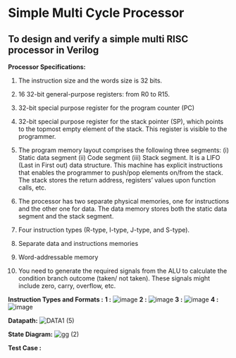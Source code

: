 # Simple Multi Cycle Processor
## To design and verify a simple multi RISC processor in Verilog

**Processor Specifications:**
1. The instruction size and the words size is 32 bits.
2. 16 32-bit general-purpose registers: from R0 to R15.
3. 32-bit special purpose register for the program counter (PC)
4. 32-bit special purpose register for the stack pointer (SP), which points to the topmost empty element of the stack. This register is visible to the programmer.
5. The program memory layout comprises the following three segments:
(i) Static data segment
(ii) Code segment
(iii) Stack segment. It is a LIFO (Last in First out) data structure. This machine has explicit instructions that enables the programmer to push/pop elements on/from the stack. The stack stores the return address, registers’ values upon function calls, etc.

6. The processor has two separate physical memories, one for instructions and the other one for data. The data memory stores both the static data segment and the stack segment.
7. Four instruction types (R-type, I-type, J-type, and S-type).
8. Separate data and instructions memories
9. Word-addressable memory
10. You need to generate the required signals from the ALU to calculate the condition branch outcome (taken/ not taken). These signals might include zero, carry, overflow, etc.

**Instruction Types and Formats :**
**1 :**
![image](https://github.com/Rana-Odeh/ENCS4370-project2/assets/144602671/064aa772-ea86-4209-a17b-2b5cffec535e)
**2 :**
![image](https://github.com/Rana-Odeh/ENCS4370-project2/assets/144602671/454ebf9e-6eb9-4f77-bd51-ba426bcb30c2)
**3 :**
![image](https://github.com/Rana-Odeh/ENCS4370-project2/assets/144602671/a1d3e9a1-b09b-4503-929c-21ee83ab3f2c)
**4 :**
![image](https://github.com/Rana-Odeh/ENCS4370-project2/assets/144602671/10f83bdb-cdbb-49bb-b909-a1c9416a7207)





**Datapath:**
![DATA1 (5)](https://github.com/Rana-Odeh/ENCS4370-project2/assets/144602671/8a16f809-c862-4c41-bb53-536ab78c08a2)

**State Diagram:**
![gg (2)](https://github.com/Rana-Odeh/ENCS4370-project2/assets/144602671/c9cb5c2f-c111-41e1-9391-aa923a4780b0)


**Test Case :**
